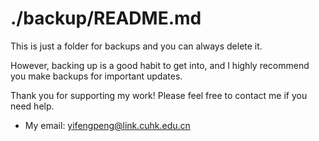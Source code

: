 # ./backup/README.md

This is just a folder for backups and you can always delete it.

However, backing up is a good habit to get into, and I highly recommend you make backups for important updates.

Thank you for supporting my work! Please feel free to contact me if you need help.

- My email: yifengpeng@link.cuhk.edu.cn
